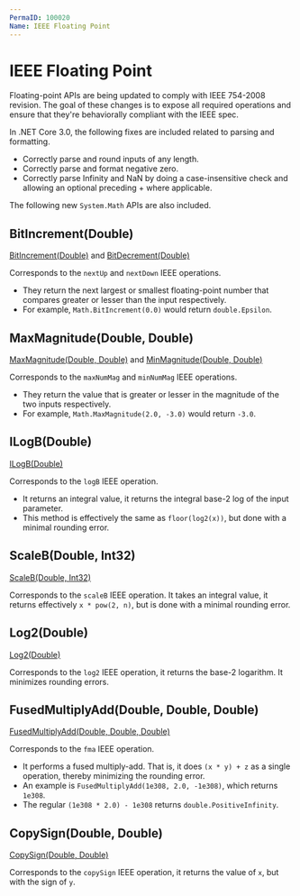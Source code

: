 ```yaml
---
PermaID: 100020
Name: IEEE Floating Point
---
```


# IEEE Floating Point

Floating-point APIs are being updated to comply with IEEE 754-2008 revision. The goal of these changes is to expose all required operations and ensure that they're behaviorally compliant with the IEEE spec. 

In .NET Core 3.0, the following fixes are included related to parsing and formatting. 

 - Correctly parse and round inputs of any length.
 - Correctly parse and format negative zero.
 - Correctly parse Infinity and NaN by doing a case-insensitive check and allowing an optional preceding + where applicable.

The following new `System.Math` APIs are also included.

## BitIncrement(Double)

[BitIncrement(Double)](https://docs.microsoft.com/en-us/dotnet/api/system.math.bitincrement?view=net-5.0#System_Math_BitIncrement_System_Double_) and [BitDecrement(Double)](https://docs.microsoft.com/en-us/dotnet/api/system.math.bitdecrement?view=net-5.0#System_Math_BitDecrement_System_Double_)

Corresponds to the `nextUp` and `nextDown` IEEE operations. 

 - They return the next largest or smallest floating-point number that compares greater or lesser than the input respectively. 
 - For example, `Math.BitIncrement(0.0)` would return `double.Epsilon`.

## MaxMagnitude(Double, Double)

[MaxMagnitude(Double, Double)](https://docs.microsoft.com/en-us/dotnet/api/system.math.maxmagnitude?view=net-5.0#System_Math_MaxMagnitude_System_Double_System_Double_) and [MinMagnitude(Double, Double)](https://docs.microsoft.com/en-us/dotnet/api/system.math.minmagnitude?view=net-5.0#System_Math_MinMagnitude_System_Double_System_Double_)

Corresponds to the `maxNumMag` and `minNumMag` IEEE operations.

 - They return the value that is greater or lesser in the magnitude of the two inputs respectively. 
 - For example, `Math.MaxMagnitude(2.0, -3.0)` would return `-3.0`.

## ILogB(Double)

[ILogB(Double)](https://docs.microsoft.com/en-us/dotnet/api/system.math.ilogb?view=net-5.0#System_Math_ILogB_System_Double_)

Corresponds to the `logB` IEEE operation.

 - It returns an integral value, it returns the integral base-2 log of the input parameter. 
 - This method is effectively the same as `floor(log2(x))`, but done with a minimal rounding error.

## ScaleB(Double, Int32)

[ScaleB(Double, Int32)](https://docs.microsoft.com/en-us/dotnet/api/system.math.scaleb?view=net-5.0#System_Math_ScaleB_System_Double_System_Int32_)

Corresponds to the `scaleB` IEEE operation. It takes an integral value, it returns effectively `x * pow(2, n)`, but is done with a minimal rounding error.

## Log2(Double)

[Log2(Double)](https://docs.microsoft.com/en-us/dotnet/api/system.math.log2?view=net-5.0#System_Math_Log2_System_Double_)

Corresponds to the `log2` IEEE operation, it returns the base-2 logarithm. It minimizes rounding errors.

## FusedMultiplyAdd(Double, Double, Double)

[FusedMultiplyAdd(Double, Double, Double)](https://docs.microsoft.com/en-us/dotnet/api/system.math.fusedmultiplyadd?view=net-5.0#System_Math_FusedMultiplyAdd_System_Double_System_Double_System_Double_)

Corresponds to the `fma` IEEE operation. 

 - It performs a fused multiply-add. That is, it does `(x * y) + z` as a single operation, thereby minimizing the rounding error. 
 - An example is `FusedMultiplyAdd(1e308, 2.0, -1e308)`, which returns `1e308`. 
 - The regular `(1e308 * 2.0) - 1e308` returns `double.PositiveInfinity`.

## CopySign(Double, Double)

[CopySign(Double, Double)](https://docs.microsoft.com/en-us/dotnet/api/system.math.copysign?view=net-5.0#System_Math_CopySign_System_Double_System_Double_)

Corresponds to the `copySign` IEEE operation, it returns the value of `x`, but with the sign of `y`.